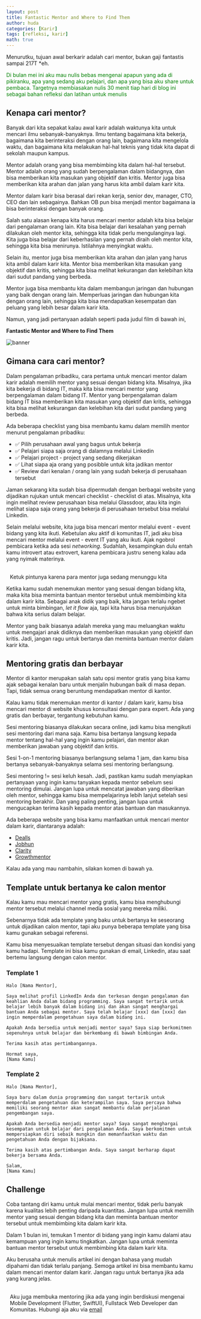 ```yaml
---
layout: post
title: Fantastic Mentor and Where to Find Them
author: huda
categories: [Karir]
tags: [refleksi, karir]
math: true
---
```


Menurutku, tujuan awal berkarir adalah cari mentor, bukan gaji fantastis sampai 217T *eh.

<p style="color:green">Di bulan mei ini aku mau nulis bebas mengenai apapun yang ada di pikiranku, apa yang sedang aku pelajari, dan apa yang bisa aku share untuk pembaca. Targetnya membiasakan nulis 30 menit tiap hari di blog ini sebagai bahan refleksi dan latihan untuk menulis</p>

## Kenapa cari mentor?

Banyak dari kita sepakat kalau awal karir adalah waktunya kita untuk mencari ilmu sebanyak-banyaknya. Ilmu tentang bagaimana kita bekerja, bagaimana kita berinteraksi dengan orang lain, bagaimana kita mengelola waktu, dan bagaimana kita melakukan hal-hal teknis yang tidak kita dapat di sekolah maupun kampus.

Mentor adalah orang yang bisa membimbing kita dalam hal-hal tersebut. Mentor adalah orang yang sudah berpengalaman dalam bidangnya, dan bisa memberikan kita masukan yang objektif dan kritis. Mentor juga bisa memberikan kita arahan dan jalan yang harus kita ambil dalam karir kita.

Mentor dalam karir bisa berasal dari rekan kerja, senior dev, manager, CTO, CEO dan lain sebagainya. Bahkan OB pun bisa menjadi mentor bagaimana ia bisa berinteraksi dengan banyak orang.

Salah satu alasan kenapa kita harus mencari mentor adalah kita bisa belajar dari pengalaman orang lain. Kita bisa belajar dari kesalahan yang pernah dilakukan oleh mentor kita, sehingga kita tidak perlu mengulanginya lagi. Kita juga bisa belajar dari keberhasilan yang pernah diraih oleh mentor kita, sehingga kita bisa menirunya. Istilahnya menyingkat waktu.

Selain itu, mentor juga bisa memberikan kita arahan dan jalan yang harus kita ambil dalam karir kita. Mentor bisa memberikan kita masukan yang objektif dan kritis, sehingga kita bisa melihat kekurangan dan kelebihan kita dari sudut pandang yang berbeda.

Mentor juga bisa membantu kita dalam membangun jaringan dan hubungan yang baik dengan orang lain. Memperluas jaringan dan hubungan kita dengan orang lain, sehingga kita bisa mendapatkan kesempatan dan peluang yang lebih besar dalam karir kita.

Namun, yang jadi pertanyaan adalah seperti pada judul film di bawah ini,

**Fantastic Mentor and Where to Find Them**

![banner](https://naziebcom.files.wordpress.com/2016/11/fantastic-beasts-and-where-to-find-them-poster.jpg?w=1200)


## Gimana cara cari mentor?

Dalam pengalaman pribadiku, cara pertama untuk mencari mentor dalam karir adalah memilih mentor yang sesuai dengan bidang kita. Misalnya, jika kita bekerja di bidang IT, maka kita bisa mencari mentor yang berpengalaman dalam bidang IT. Mentor yang berpengalaman dalam bidang IT bisa memberikan kita masukan yang objektif dan kritis, sehingga kita bisa melihat kekurangan dan kelebihan kita dari sudut pandang yang berbeda.

Ada beberapa checklist yang bisa membantu kamu dalam memilih mentor menurut pengalaman pribadiku:

- ✅ Pilih perusahaan awal yang bagus untuk bekerja
- ✅ Pelajari siapa saja orang di dalamnya melalui Linkedin
- ✅ Pelajari project - project yang sedang dikerjakan
- ✅ Lihat siapa aja orang yang posibble untuk kita jadikan mentor
- ✅ Review dari kenalan / orang lain yang sudah bekerja di perusahaan tersebut

Jaman sekarang kita sudah bisa dipermudah dengan berbagai website yang dijadikan rujukan untuk mencari checklist - checklist di atas. Misalnya, kita ingin melihat review perusahaan bisa melalui Glassdoor, atau kita ingin melihat siapa saja orang yang bekerja di perusahaan tersebut bisa melalui Linkedin.

Selain melalui website, kita juga bisa mencari mentor melalui event - event bidang yang kita ikuti. Kebetulan aku aktif di komunitas IT, jadi aku bisa mencari mentor melalui event - event IT yang aku ikuti. Ajak ngobrol pembicara ketika ada sesi *networking*. Sudahlah, kesampingkan dulu entah kamu introvert atau extrovert, karena pembicara justru seneng kalau ada yang nyimak materinya.

<div class="alert alert-warning d-flex" role="alert">
    <a name="explain_query_key_value">&nbsp;</a>
    <i class="fas fa-lightbulb mt-2"></i>
    <div style="margin-left: 0.7em;">
        <p style="margin:0;padding:0">Ketuk pintunya karena para mentor juga sedang menunggu kita</p>
    </div>
</div>

Ketika kamu sudah menemukan mentor yang sesuai dengan bidang kita, maka kita bisa meminta bantuan mentor tersebut untuk membimbing kita dalam karir kita. Sebagai anak didik yang baik, kita jangan terlalu ngebet untuk minta bimbingan, *let it flow* aja, tapi kita harus bisa menunjukkan bahwa kita serius dalam belajar.

Mentor yang baik biasanya adalah mereka yang mau meluangkan waktu untuk mengajari anak didiknya dan memberikan masukan yang objektif dan kritis. Jadi, jangan ragu untuk bertanya dan meminta bantuan mentor dalam karir kita.


## Mentoring gratis dan berbayar

Mentor di kantor merupakan salah satu opsi mentor gratis yang bisa kamu ajak sebagai kenalan baru untuk menjalin hubungan baik di masa depan. Tapi, tidak semua orang beruntung mendapatkan mentor di kantor.

Kalau kamu tidak menemukan mentor di kantor / dalam karir, kamu bisa mencari mentor di website khusus konsultasi dengan para expert. Ada yang gratis dan berbayar, tergantung kebutuhan kamu. 

Sesi mentoring biasanya dilakukan secara online, jadi kamu bisa mengikuti sesi mentoring dari mana saja. Kamu bisa bertanya langsung kepada mentor tentang hal-hal yang ingin kamu pelajari, dan mentor akan memberikan jawaban yang objektif dan kritis.

Sesi 1-on-1 mentoring biasanya berlangsung selama 1 jam, dan kamu bisa bertanya sebanyak-banyaknya selama sesi mentoring berlangsung.

Sesi mentoring != sesi keluh kesah. Jadi, pastikan kamu sudah menyiapkan pertanyaan yang ingin kamu tanyakan kepada mentor sebelum sesi mentoring dimulai. Jangan lupa untuk mencatat jawaban yang diberikan oleh mentor, sehingga kamu bisa mempelajarinya lebih lanjut setelah sesi mentoring berakhir. Dan yang paling penting, jangan lupa untuk mengucapkan terima kasih kepada mentor atas bantuan dan masukannya.

Ada beberapa website yang bisa kamu manfaatkan untuk mencari mentor dalam karir, diantaranya adalah:

- [Dealls](https://dealls.com/)
- [Jobhun](https://jobhun.id/)
- [Clarity](https://clarity.fm/)
- [Growthmentor](https://www.growthmentor.com/)

Kalau ada yang mau nambahin, silakan komen di bawah ya.


## Template untuk bertanya ke calon mentor

Kalau kamu mau mencari mentor yang gratis, kamu bisa menghubungi mentor tersebut melalui channel media sosial yang mereka miliki.

Sebenarnya tidak ada template yang baku untuk bertanya ke seseorang untuk dijadikan calon mentor, tapi aku punya beberapa template yang bisa kamu gunakan sebagai referensi. 

Kamu bisa menyesuaikan template tersebut dengan situasi dan kondisi yang kamu hadapi. Template ini bisa kamu gunakan di email, Linkedin, atau saat bertemu langsung dengan calon mentor.

### Template 1

```
Halo [Nama Mentor],

Saya melihat profil LinkedIn Anda dan terkesan dengan pengalaman dan keahlian Anda dalam bidang programming. Saya sangat tertarik untuk belajar lebih banyak dalam bidang ini dan akan sangat menghargai bantuan Anda sebagai mentor. Saya telah belajar [xxx] dan [xxx] dan ingin memperdalam pengetahuan saya dalam bidang ini.

Apakah Anda bersedia untuk menjadi mentor saya? Saya siap berkomitmen sepenuhnya untuk belajar dan berkembang di bawah bimbingan Anda.

Terima kasih atas pertimbangannya.

Hormat saya,
[Nama Kamu]
```

### Template 2

```
Halo [Nama Mentor],

Saya baru dalam dunia programming dan sangat tertarik untuk memperdalam pengetahuan dan keterampilan saya. Saya percaya bahwa memiliki seorang mentor akan sangat membantu dalam perjalanan pengembangan saya.

Apakah Anda bersedia menjadi mentor saya? Saya sangat menghargai kesempatan untuk belajar dari pengalaman Anda. Saya berkomitmen untuk mempersiapkan diri sebaik mungkin dan memanfaatkan waktu dan pengetahuan Anda dengan bijaksana.

Terima kasih atas pertimbangan Anda. Saya sangat berharap dapat bekerja bersama Anda.

Salam,
[Nama Kamu]
```

## Challenge

Coba tantang diri kamu untuk mulai mencari mentor, tidak perlu banyak karena kualitas lebih penting daripada kuantitas. Jangan lupa untuk memilih mentor yang sesuai dengan bidang kita dan meminta bantuan mentor tersebut untuk membimbing kita dalam karir kita.

Dalam 1 bulan ini, temukan 1 mentor di bidang yang ingin kamu dalami atau kemampuan yang ingin kamu tingkatkan. Jangan lupa untuk meminta bantuan mentor tersebut untuk membimbing kita dalam karir kita.

Aku berusaha untuk menulis artikel ini dengan bahasa yang mudah dipahami dan tidak terlalu panjang. Semoga artikel ini bisa membantu kamu dalam mencari mentor dalam karir. Jangan ragu untuk bertanya jika ada yang kurang jelas.

<div class="alert alert-warning d-flex" role="alert">
    <a name="explain_query_key_value">&nbsp;</a>
    <i class="fas fa-lightbulb mt-2"></i>
    <div style="margin-left: 0.7em;">
        <p style="margin:0;padding:0">Aku juga membuka mentoring jika ada yang ingin berdiskusi mengenai Mobile Development (Flutter, SwiftUI), Fullstack Web Developer dan Komunitas. Hubungi aja aku via <a href="mailto:iniakunhuda@gmail.com">email</a></p>
    </div>
</div>